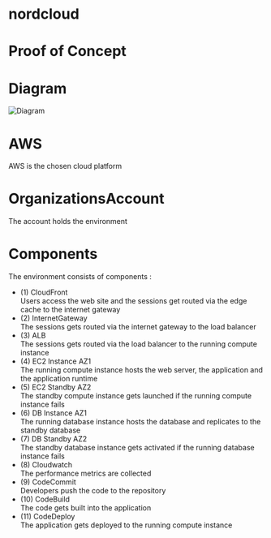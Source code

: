 # nordcloud

# Proof of Concept

# Diagram
![Diagram](https://github.com/adob71/nordcloud/blob/main/diagram.png)

# AWS  
AWS is the chosen cloud platform
# OrganizationsAccount  
The account holds the environment
# Components  
The environment consists of components : 
* (1) CloudFront  
Users access the web site and the sessions get routed via the edge cache to the internet gateway
* (2) InternetGateway  
The sessions gets routed via the internet gateway to the load balancer
* (3) ALB  
The sessions gets routed via the load balancer to the running compute instance
* (4) EC2 Instance AZ1  
The running compute instance hosts the web server, the application and the application runtime
* (5) EC2 Standby AZ2  
The standby compute instance gets launched if the running compute instance fails
* (6) DB Instance AZ1  
The running database instance hosts the database and replicates to the standby database
* (7) DB Standby AZ2  
The standby database instance gets activated if the running database instance fails
* (8) Cloudwatch  
The performance metrics are collected
* (9) CodeCommit  
Developers push the code to the repository
* (10) CodeBuild  
The code gets built into the application
* (11) CodeDeploy  
The application gets deployed to the running compute instance
